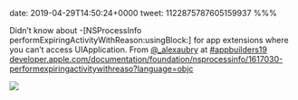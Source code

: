 date: 2019-04-29T14:50:24+0000
tweet: 1122875787605159937
%%%

Didn’t know about -[NSProcessInfo performExpiringActivityWithReason:usingBlock:] for app extensions where you can’t access UIApplication. From [@_alexaubry](https://twitter.com/_alexaubry) at [#appbuilders19](https://twitter.com/hashtag/appbuilders19) [developer.apple.com/documentation/foundation/nsprocessinfo/1617030-performexpiringactivitywithreaso?language=objc](https://developer.apple.com/documentation/foundation/nsprocessinfo/1617030-performexpiringactivitywithreaso?language=objc)

![](D5VBkqJX4AAiXIp.jpg)
